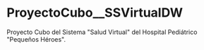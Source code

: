 # ProyectoCubo__SSVirtualDW
Proyecto Cubo del Sistema "Salud Virtual" del Hospital Pediátrico "Pequeños Héroes".
